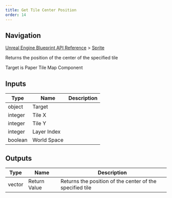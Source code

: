 ```yaml
---
title: Get Tile Center Position
order: 14
---
```

## Navigation

[Unreal Engine Blueprint API Reference](https://dev.epicgames.com/documentation/en-us/unreal-engine/BlueprintAPI) > [Sprite](https://dev.epicgames.com/documentation/en-us/unreal-engine/BlueprintAPI/Sprite)

Returns the position of the center of the specified tile

Target is Paper Tile Map Component

## Inputs

| Type | Name | Description |
| --- | --- | --- |
| object | Target |  |
| integer | Tile X |  |
| integer | Tile Y |  |
| integer | Layer Index |  |
| boolean | World Space |  |

## Outputs

| Type | Name | Description |
| --- | --- | --- |
| vector | Return Value | Returns the position of the center of the specified tile |
